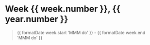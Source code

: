 # Week {{ week.number }}, {{ year.number }}
> {{ formatDate week.start 'MMM do' }} - {{ formatDate week.end 'MMM do' }}
